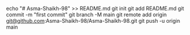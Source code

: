 echo "# Asma-Shaikh-98" >> README.md
git init
git add README.md
git commit -m "first commit"
git branch -M main
git remote add origin git@github.com:Asma-Shaikh-98/Asma-Shaikh-98.git
git push -u origin main
